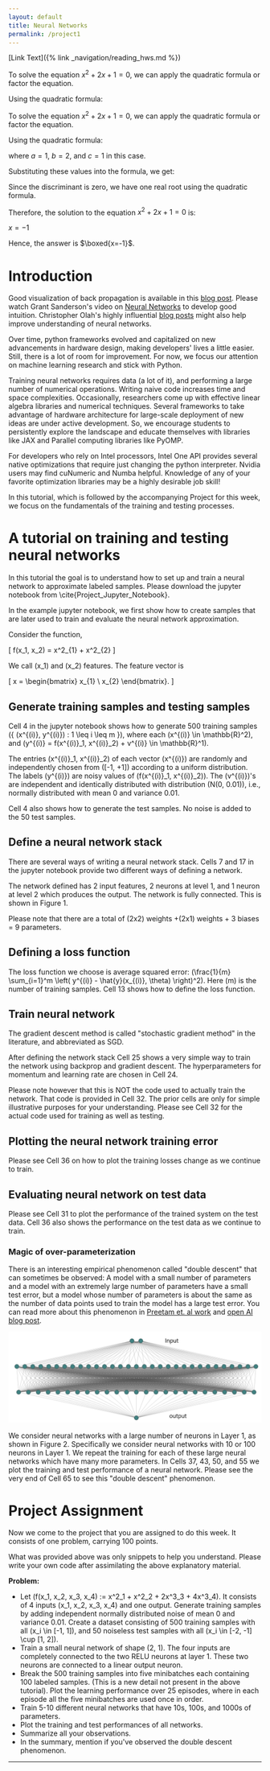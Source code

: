 ```yaml
---
layout: default
title: Neural Networks
permalink: /project1
---
```



[Link Text]({% link _navigation/reading_hws.md %})

To solve the equation $x^2 + 2x + 1 = 0$, we can apply the quadratic formula or factor the equation.

Using the quadratic formula: 

To solve the equation $x^2 + 2x + 1 = 0$, we can apply the quadratic formula or factor the equation.

Using the quadratic formula: 



where $a=1$, $b=2$, and $c=1$ in this case.

Substituting these values into the formula, we get:


Since the discriminant is zero, we have one real root using the quadratic formula.

Therefore, the solution to the equation $x^2 + 2x + 1 = 0$ is:

$\displaystyle x=-1$

Hence, the answer is $\boxed{x=-1}$.


# Introduction

Good visualization of back propagation is available in this [blog post](https://developers-dot-devsite-v2-prod.appspot.com/machine-learning/crash-course/backprop-scroll). Please watch Grant Sanderson's video on [Neural Networks](https://www.youtube.com/watch?v=aircAruvnKk&list=PLrfgFTEf_n9bb3kpuvxdZdTSUCv0qfyPD) to develop good intuition. Christopher Olah's highly influential [blog posts](https://colah.github.io/) might also help improve understanding of neural networks.

Over time, python frameworks evolved and capitalized on new advancements in hardware design, making developers' lives a little easier. Still, there is a lot of room for improvement. For now, we focus our attention on machine learning research and stick with Python.

Training neural networks requires data (a lot of it), and performing a large number of numerical operations. Writing naive code increases time and space complexities. Occasionally, researchers come up with effective linear algebra libraries and numerical techniques. Several frameworks to take advantage of hardware architecture for large-scale deployment of new ideas are under active development. So, we encourage students to persistently explore the landscape and educate themselves with libraries like JAX and Parallel computing libraries like PyOMP. 

For developers who rely on Intel processors, Intel One API provides several native optimizations that require just changing the python interpreter. Nvidia users may find cuNumeric and Numba helpful. Knowledge of any of your favorite optimization libraries may be a highly desirable job skill!

In this tutorial, which is followed by the accompanying Project for this week, we focus on the fundamentals of the training and testing processes.

# A tutorial on training and testing neural networks

In this tutorial the goal is to understand how to set up and train a neural network to approximate labeled samples. Please download the jupyter notebook from \cite{Project_Jupyter_Notebook}.

In the example jupyter notebook, we first show how to create samples that are later used to train and evaluate the neural network approximation.

Consider the function,

\[ f(x_1, x_2) = x^2_{1} + x^2_{2} \]

We call \(x_1\) and \(x_2\) features. The feature vector is

\[ 
x = \begin{bmatrix}
x_{1} \\
x_{2}
\end{bmatrix}.
\]

## Generate training samples and testing samples

Cell 4 in the jupyter notebook shows how to generate 500 training samples \(\{ (x^{(i)}, y^{(i)}) : 1 \leq i \leq m \}\), where each \(x^{(i)} \in \mathbb{R}^2\), and \(y^{(i)} = f(x^{(i)}_1, x^{(i)}_2) + v^{(i)} \in \mathbb{R}^1\).

The entries \(x^{(i)}_1, x^{(i)}_2\) of each vector \(x^{(i)}\) are randomly and independently chosen from \([-1, +1]\) according to a uniform distribution. The labels \(y^{(i)}\) are noisy values of \(f(x^{(i)}_1, x^{(i)}_2)\). The \(v^{(i)}\)'s are independent and identically distributed with distribution \(N(0, 0.01)\), i.e., normally distributed with mean 0 and variance 0.01.

Cell 4 also shows how to generate the test samples. No noise is added to the 50 test samples.

## Define a neural network stack

There are several ways of writing a neural network stack. Cells 7 and 17 in the jupyter notebook provide two different ways of defining a network.

The network defined has 2 input features, 2 neurons at level 1, and 1 neuron at level 2 which produces the output. The network is fully connected. This is shown in Figure 1.



Please note that there are a total of (2x2) weights +(2x1) weights + 3 biases = 9 parameters.

## Defining a loss function

The loss function we choose is average squared error: \(\frac{1}{m} \sum_{i=1}^m \left( y^{(i)} - \hat{y}(x_{(i)}, \theta) \right)^2\). Here \(m\) is the number of training samples. Cell 13 shows how to define the loss function.

## Train neural network

The gradient descent method is called "stochastic gradient method" in the literature, and abbreviated as SGD.

After defining the network stack Cell 25 shows a very simple way to train the network using backprop and gradient descent. The hyperparameters for momentum and learning rate are chosen in Cell 24.

Please note however that this is NOT the code used to actually train the network. That code is provided in Cell 32. The prior cells are only for simple illustrative purposes for your understanding. Please see Cell 32 for the actual code used for training as well as testing.

## Plotting the neural network training error

Please see Cell 36 on how to plot the training losses change as we continue to train.

## Evaluating neural network on test data

Please see Cell 31 to plot the performance of the trained system on the test data. Cell 36 also shows the performance on the test data as we continue to train.

### Magic of over-parameterization

There is an interesting empirical phenomenon called "double descent" that can sometimes be observed: A model with a small number of parameters and a model with an extremely large number of parameters have a small test error, but a model whose number of parameters is about the same as the number of data points used to train the model has a large test error. You can read more about this phenomenon in [Preetam et. al work](https://arxiv.org/abs/1912.02292) and [open AI blog post](https://openai.com/research/deep-double-descent).

![Network with large number of neurons in Layer 1 and 2](largenet.png)

We consider neural networks with a large number of neurons in Layer 1, as shown in Figure 2. Specifically we consider neural networks with 10 or 100 neurons in Layer 1. We repeat the training for each of these large neural networks which have many more parameters. In Cells 37, 43, 50, and 55 we plot the training and test performance of a neural network. Please see the very end of Cell 65 to see this "double descent" phenomenon.

# Project Assignment

Now we come to the project that you are assigned to do this week. It consists of one problem, carrying 100 points.

What was provided above was only snippets to help you understand. Please write your own code after assimilating the above explanatory material.

**Problem:**

- Let \(f(x_1, x_2, x_3, x_4) := x^2_1 + x^2_2 + 2x^3_3 + 4x^3_4\). It consists of 4 inputs \(x_1, x_2, x_3, x_4\) and one output. Generate training samples by adding independent normally distributed noise of mean 0 and variance 0.01. Create a dataset consisting of 500 training samples with all \(x_i \in [-1, 1]\), and 50 noiseless test samples with all \(x_i \in [-2, -1] \cup [1, 2]\).
- Train a small neural network of shape (2, 1). The four inputs are completely connected to the two RELU neurons at layer 1. These two neurons are connected to a linear output neuron.
- Break the 500 training samples into five minibatches each containing 100 labeled samples. (This is a new detail not present in the above tutorial). Plot the learning performance over 25 episodes, where in each episode all the five minibatches are used once in order.
- Train 5-10 different neural networks that have 10s, 100s, and 1000s of parameters.
- Plot the training and test performances of all networks.
- Summarize all your observations.
- In the summary, mention if you've observed the double descent phenomenon.

---

